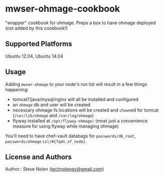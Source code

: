 # mwser-ohmage-cookbook

"wrapper" cookbook for ohmage. Preps a box to have ohmage deployed (not added by this cookbook!)

## Supported Platforms

Ubuntu 12.04, Ubuntu 14.04

## Usage

Adding `mwser-ohmage` to your node's run list will result in a few things happening:

  * tomcat7/java/mysql/nginx will all be installed and configured
  * an `ohmage` db and user will be created
  * necessary ohmage fs locations will be created and `chown`ed for tomcat (`/var/lib/ohmage` and `/var/log/ohmage`)
  * flyway installed at `/opt/flyway-ohmage/` (most just a convenience measure for using flyway while managing ohmage)

You'll need to have chef-vault databags for `passwords/db_root`, `passwords/ohmage` `ssl/#{fqdn_of_node}`.

## License and Authors

Author:: Steve Nolen (<technolengy@gmail.com>)
